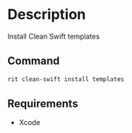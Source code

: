 # Description

Install Clean Swift templates

## Command

```bash
rit clean-swift install templates
```

## Requirements

- Xcode
